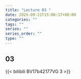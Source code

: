 ```yaml
---
title: "Lecture 03 "
date: 2025-09-21T15:00:17+08:00
categories: ""
tags: ""
series: ""
series_order: ""
type: ""
---
```


## 03

{{< bilibili BV17b42177VG 3 >}}


